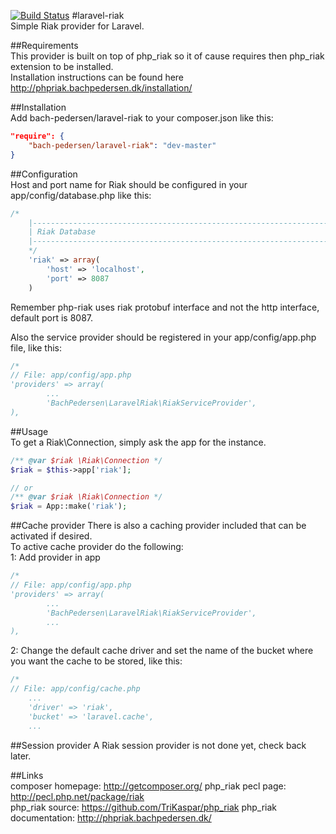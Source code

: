 [![Build Status](https://travis-ci.org/TriKaspar/laravel-riak.png?branch=master)](https://travis-ci.org/TriKaspar/laravel-riak)
#laravel-riak  
Simple Riak provider for Laravel.  

##Requirements  
This provider is built on top of php_riak so it of cause requires then php_riak extension to be installed.  
Installation instructions can be found here http://phpriak.bachpedersen.dk/installation/  

##Installation  
Add bach-pedersen/laravel-riak to your composer.json like this:  
```JSON
"require": {
    "bach-pedersen/laravel-riak": "dev-master"
}
```  
##Configuration  
Host and port name for Riak should be configured in your app/config/database.php like this:
```PHP
/*
    |--------------------------------------------------------------------------
    | Riak Database
    |--------------------------------------------------------------------------
    */
    'riak' => array(
        'host' => 'localhost',
        'port' => 8087
    )
```  
Remember php-riak uses riak protobuf interface and not the http interface, default port is 8087.  
  
Also the service provider should be registered in your app/config/app.php file, like this:
```PHP
/*
// File: app/config/app.php
'providers' => array(
        ...
        'BachPedersen\LaravelRiak\RiakServiceProvider',
),
```  

##Usage  
To get a Riak\Connection, simply ask the app for the instance.  
```PHP
/** @var $riak \Riak\Connection */
$riak = $this->app['riak'];

// or
/** @var $riak \Riak\Connection */
$riak = App::make('riak');

```  
  

##Cache provider
There is also a caching provider included that can be activated if desired.  
To active cache provider do the following:  
1: Add provider in app
```PHP
/*
// File: app/config/app.php
'providers' => array(
        ...
        'BachPedersen\LaravelRiak\RiakServiceProvider',
        ...
),
```  
2: Change the default cache driver and set the name of the bucket where you want the cache to be stored, like this:  
```PHP
/*
// File: app/config/cache.php
    ...
	'driver' => 'riak',
	'bucket' => 'laravel.cache',
    ...
```  
  
##Session provider
A Riak session provider is not done yet, check back later.  
  
##Links  
composer homepage: http://getcomposer.org/
php_riak pecl page: http://pecl.php.net/package/riak  
php_riak source: https://github.com/TriKaspar/php_riak
php_riak documentation: http://phpriak.bachpedersen.dk/
